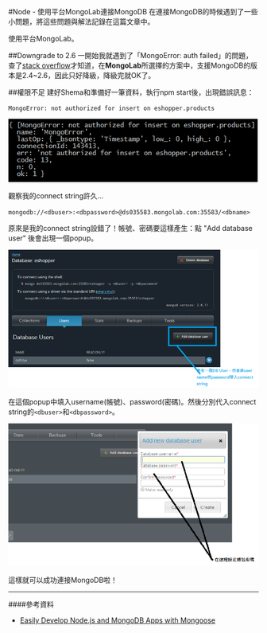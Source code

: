 #Node - 使用平台MongoLab連接MongoDB
在連接MongoDB的時候遇到了一些小問題，將這些問題與解法記錄在這篇文章中。  

使用平台MongoLab。

<!-- more -->

##Downgrade to 2.6
一開始我就遇到了「MongoError: auth failed」的問題，查了[stack overflow](http://stackoverflow.com/questions/30924859/unable-to-connect-to-mongolab-getting-mongoerror-auth-failed)才知道，在**MongoLab**所選擇的方案中，支援MongoDB的版本是2.4~2.6，因此只好降級，降級完就OK了。

##權限不足
建好Shema和準備好一筆資料，執行npm start後，出現錯誤訊息：  

	MongoError: not authorized for insert on eshopper.products

![Node - 連接MongoDB](images/mongo_error_not_authorized_for_insert_on_eshopper_products.png)  

觀察我的connect string許久...

`mongodb://<dbuser>:<dbpassword>@ds035583.mongolab.com:35583/<dbname>`

原來是我的connect string設錯了！帳號、密碼要這樣產生：點 "Add database user" 後會出現一個popup。　　

![Node - 連接MongoDB](images/201509041504.png)　　

在這個popup中填入username(帳號)、password(密碼)。然後分別代入connect string的`<dbuser>`和`<dbpassword>`。

![Node - 連接MongoDB](images/201509041507.png)

這樣就可以成功連接MongoDB啦！

---
####參考資料
- [Easily Develop Node.js and MongoDB Apps with Mongoose](https://scotch.io/tutorials/using-mongoosejs-in-node-js-and-mongodb-applications)